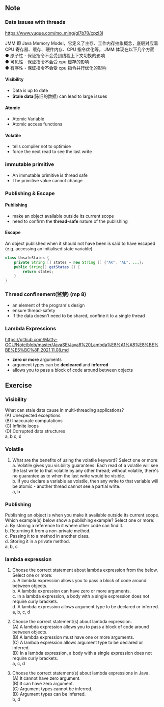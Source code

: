 ## Note
### Data issues with threads
https://www.yuque.com/mo_ming/gl7b70/cpzl3l  

JMM 即 Java Memory Model，它定义了主存、工作内存抽象概念，底层对应着 CPU 寄存器、缓存、硬件内存、CPU 指令优化等。 
JMM 体现在以下几个方面   
● 原子性 - 保证指令不会受到线程上下文切换的影响   
● 可见性 - 保证指令不会受 cpu 缓存的影响   
● 有序性 - 保证指令不会受 cpu 指令并行优化的影响  

#### Visibility
- Data is up to date
- **Stale data**(陈旧的数据) can lead to large issues

#### Atomic 
- Atomic Variable
- Atomic access functions

#### Volatile
- tells compiler not to optimise 
- force the next read to see the last write

### immutable primitive
- An immutable primitive is thread safe
- The primitive value cannot change

### Publishing & Escape
#### Publishing
- make an object available outside its current scope
- need to confirm the **thread-safe** nature of the publishing
#### Escape
An object published when it should not have been is said to have escaped (e.g. accessing an initialised state variable)  
```java
class UnsafeStates {
	private String [] states = new String [] {"AK", "AL", ...};
	public String[] getStates () {
		return states;
	}
}
```

### Thread confinement(监禁) (mp 8)
- an element of the program's design
- ensure thread-safety
- If the data doesn't need to be shared, confine it to a single thread

### Lambda Expressions
https://github.com/Matty-GCU/Note/blob/master/JavaSE/Java8%20Lambda%E8%A1%A8%E8%BE%BE%E5%BC%8F.2021.11.08.md  
- **zero or more** arguments
- argument types can be **decleared** and **inferred**
- allows you to pass a block of code around between objects

## Exercise
### Visibility
What can stale data cause in multi-threading applications?  
(A) Unexpected exceptions  
(B) Inaccurate computations  
(C) Infinite loops  
(D) Corrupted data structures  
a, b c, d  
### Volatile
1. What are the benefits of using the volatile keyword? Select one or more:  
a. Volatile gives you visibility guarantees. Each read of a volatile will see the last write to that volatile by any other thread; without volatile, there's no guarantee as to when the last write would be visible.  
b. If you declare a variable as volatile, then any write to that variable will be atomic - another thread cannot see a partial write.  
a, b  

### Publishing
Publishing an object is when you make it available outside its current scope. Which example(s) below show a publishing example? Select one or more:  
a. By storing a reference to it where other code can find it.  
b. Returning it from a non-private method.  
c. Passing it to a method in another class.  
d. Storing it in a private method.  
a, b, c  

### lambda expression
1. Choose the correct statement about lambda expression from the below. Select one or more:  
a. A lambda expression allows you to pass a block of code around between objects.  
b. A lambda expression can have zero or more arguments.  
c. In a lambda expression, a body with a single expression does not require curly brackets.  
d. A lambda expression allows argument type to be declared or inferred.  
a, b, c, d

2. Choose the correct statement(s) about lambda expression.  
(A) A lambda expression allows you to pass a block of code around between
objects.  
(B) A lambda expression must have one or more arguments.  
(C) A lambda expression allows argument type to be declared or inferred.  
(D) In a lambda expression, a body with a single expression does not require curly brackets.  
a, c, d

3. Choose the correct statement(s) about lambda expressions in Java.  
(A) It cannot have zero argument.  
(B) It can have zero argument.  
(C) Argument types cannot be inferred.  
(D) Argument types can be inferred.  
b, d
